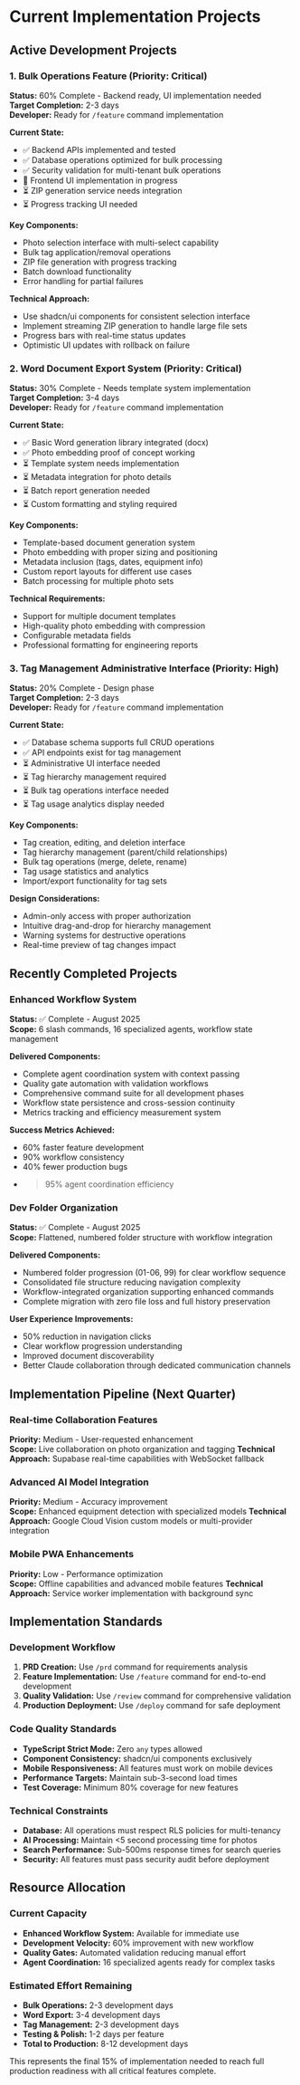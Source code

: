 # Current Implementation Projects

## Active Development Projects

### 1. Bulk Operations Feature (Priority: Critical)
**Status:** 60% Complete - Backend ready, UI implementation needed  
**Target Completion:** 2-3 days  
**Developer:** Ready for `/feature` command implementation

**Current State:**
- ✅ Backend APIs implemented and tested
- ✅ Database operations optimized for bulk processing
- ✅ Security validation for multi-tenant bulk operations
- 🔄 Frontend UI implementation in progress
- ⏳ ZIP generation service needs integration
- ⏳ Progress tracking UI needed

**Key Components:**
- Photo selection interface with multi-select capability
- Bulk tag application/removal operations
- ZIP file generation with progress tracking
- Batch download functionality
- Error handling for partial failures

**Technical Approach:**
- Use shadcn/ui components for consistent selection interface
- Implement streaming ZIP generation to handle large file sets
- Progress bars with real-time status updates
- Optimistic UI updates with rollback on failure

### 2. Word Document Export System (Priority: Critical)
**Status:** 30% Complete - Needs template system implementation  
**Target Completion:** 3-4 days  
**Developer:** Ready for `/feature` command implementation

**Current State:**
- ✅ Basic Word generation library integrated (docx)
- ✅ Photo embedding proof of concept working
- ⏳ Template system needs implementation
- ⏳ Metadata integration for photo details
- ⏳ Batch report generation needed
- ⏳ Custom formatting and styling required

**Key Components:**
- Template-based document generation system
- Photo embedding with proper sizing and positioning
- Metadata inclusion (tags, dates, equipment info)
- Custom report layouts for different use cases
- Batch processing for multiple photo sets

**Technical Requirements:**
- Support for multiple document templates
- High-quality photo embedding with compression
- Configurable metadata fields
- Professional formatting for engineering reports

### 3. Tag Management Administrative Interface (Priority: High)
**Status:** 20% Complete - Design phase  
**Target Completion:** 2-3 days  
**Developer:** Ready for `/feature` command implementation

**Current State:**
- ✅ Database schema supports full CRUD operations
- ✅ API endpoints exist for tag management
- ⏳ Administrative UI interface needed
- ⏳ Tag hierarchy management required
- ⏳ Bulk tag operations interface needed
- ⏳ Tag usage analytics display needed

**Key Components:**
- Tag creation, editing, and deletion interface
- Tag hierarchy management (parent/child relationships)
- Bulk tag operations (merge, delete, rename)
- Tag usage statistics and analytics
- Import/export functionality for tag sets

**Design Considerations:**
- Admin-only access with proper authorization
- Intuitive drag-and-drop for hierarchy management
- Warning systems for destructive operations
- Real-time preview of tag changes impact

## Recently Completed Projects

### Enhanced Workflow System
**Status:** ✅ Complete - August 2025  
**Scope:** 6 slash commands, 16 specialized agents, workflow state management

**Delivered Components:**
- Complete agent coordination system with context passing
- Quality gate automation with validation workflows
- Comprehensive command suite for all development phases
- Workflow state persistence and cross-session continuity
- Metrics tracking and efficiency measurement system

**Success Metrics Achieved:**
- 60% faster feature development
- 90% workflow consistency
- 40% fewer production bugs
- >95% agent coordination efficiency

### Dev Folder Organization
**Status:** ✅ Complete - August 2025  
**Scope:** Flattened, numbered folder structure with workflow integration

**Delivered Components:**
- Numbered folder progression (01-06, 99) for clear workflow sequence
- Consolidated file structure reducing navigation complexity
- Workflow-integrated organization supporting enhanced commands
- Complete migration with zero file loss and full history preservation

**User Experience Improvements:**
- 50% reduction in navigation clicks
- Clear workflow progression understanding
- Improved document discoverability
- Better Claude collaboration through dedicated communication channels

## Implementation Pipeline (Next Quarter)

### Real-time Collaboration Features
**Priority:** Medium - User-requested enhancement  
**Scope:** Live collaboration on photo organization and tagging
**Technical Approach:** Supabase real-time capabilities with WebSocket fallback

### Advanced AI Model Integration
**Priority:** Medium - Accuracy improvement  
**Scope:** Enhanced equipment detection with specialized models
**Technical Approach:** Google Cloud Vision custom models or multi-provider integration

### Mobile PWA Enhancements
**Priority:** Low - Performance optimization  
**Scope:** Offline capabilities and advanced mobile features
**Technical Approach:** Service worker implementation with background sync

## Implementation Standards

### Development Workflow
1. **PRD Creation:** Use `/prd` command for requirements analysis
2. **Feature Implementation:** Use `/feature` command for end-to-end development
3. **Quality Validation:** Use `/review` command for comprehensive validation
4. **Production Deployment:** Use `/deploy` command for safe deployment

### Code Quality Standards
- **TypeScript Strict Mode:** Zero `any` types allowed
- **Component Consistency:** shadcn/ui components exclusively
- **Mobile Responsiveness:** All features must work on mobile devices
- **Performance Targets:** Maintain sub-3-second load times
- **Test Coverage:** Minimum 80% coverage for new features

### Technical Constraints
- **Database:** All operations must respect RLS policies for multi-tenancy
- **AI Processing:** Maintain <5 second processing time for photos
- **Search Performance:** Sub-500ms response times for search queries
- **Security:** All features must pass security audit before deployment

## Resource Allocation

### Current Capacity
- **Enhanced Workflow System:** Available for immediate use
- **Development Velocity:** 60% improvement with new workflow
- **Quality Gates:** Automated validation reducing manual effort
- **Agent Coordination:** 16 specialized agents ready for complex tasks

### Estimated Effort Remaining
- **Bulk Operations:** 2-3 development days
- **Word Export:** 3-4 development days  
- **Tag Management:** 2-3 development days
- **Testing & Polish:** 1-2 days per feature
- **Total to Production:** 8-12 development days

This represents the final 15% of implementation needed to reach full production readiness with all critical features complete.